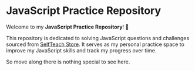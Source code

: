 # JavaScript Practice Repository  

Welcome to my **JavaScript Practice Repository**! 🎉  

This repository is dedicated to solving JavaScript questions and challenges sourced from [SelfTeach Store](https://store.selfteach.me/products/home). It serves as my personal practice space to improve my JavaScript skills and track my progress over time.  

So move along there is nothing special to see here.

